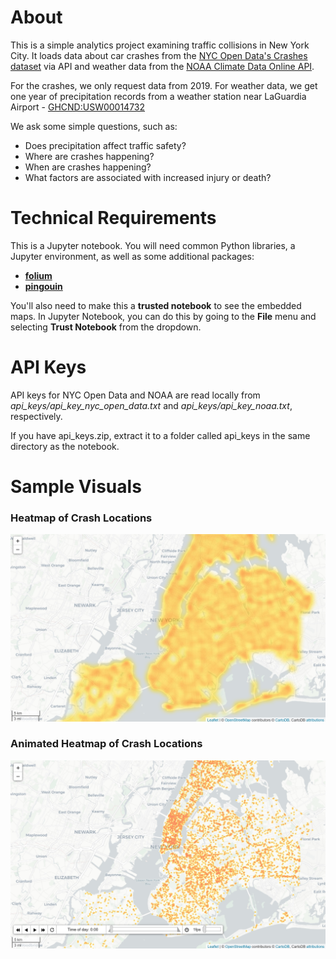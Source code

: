 # About

This is a simple analytics project examining traffic collisions in New York City. It loads data about car crashes from the [NYC Open Data's Crashes dataset](https://dev.socrata.com/foundry/data.cityofnewyork.us/h9gi-nx95) via API and weather data from the [NOAA Climate Data Online API](https://www.ncdc.noaa.gov/cdo-web/webservices/v2).  

For the crashes, we only request data from 2019. For weather data, we get one year of precipitation records from a weather station near LaGuardia Airport - [GHCND:USW00014732](/images/weather_station.jpg?raw=true)  

We ask some simple questions, such as:
* Does precipitation affect traffic safety?  
* Where are crashes happening?  
* When are crashes happening?  
* What factors are associated with increased injury or death?   

# Technical Requirements

This is a Jupyter notebook. You will need common Python libraries, a Jupyter environment, as well as some additional packages:

* [**folium**](https://python-visualization.github.io/folium/)  
* [**pingouin**](https://pingouin-stats.org)  

You'll also need to make this a **trusted notebook** to see the embedded maps. In Jupyter Notebook, you can do this by going to the **File** menu and selecting **Trust Notebook** from the dropdown.

# API Keys

API keys for NYC Open Data and NOAA are read locally from *api_keys/api_key_nyc_open_data.txt* and *api_keys/api_key_noaa.txt*, respectively.  

If you have api_keys.zip, extract it to a folder called api_keys in the same directory as the notebook.   

# Sample Visuals

### Heatmap of Crash Locations

![static heatmap of crash locations, requires folium](/images/static_heatmap.jpg)  

### Animated Heatmap of Crash Locations

![animated heatmap of crash locations at all hours of the day, requires folium](/images/animated_heatmap.jpg)